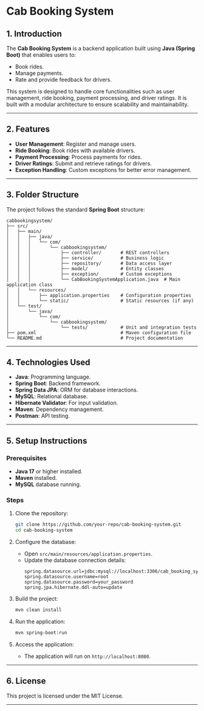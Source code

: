 # Cab Booking System

## 1. Introduction
The **Cab Booking System** is a backend application built using **Java (Spring Boot)** that enables users to:
- Book rides.
- Manage payments.
- Rate and provide feedback for drivers.

This system is designed to handle core functionalities such as user management, ride booking, payment processing, and driver ratings. It is built with a modular architecture to ensure scalability and maintainability.

---

## 2. Features
- **User Management**: Register and manage users.
- **Ride Booking**: Book rides with available drivers.
- **Payment Processing**: Process payments for rides.
- **Driver Ratings**: Submit and retrieve ratings for drivers.
- **Exception Handling**: Custom exceptions for better error management.

---

## 3. Folder Structure
The project follows the standard **Spring Boot** structure:
```
cabbookingsystem/
├── src/
│   ├── main/
│   │   ├── java/
│   │   │   └── com/
│   │   │       └── cabbookingsystem/
│   │   │           ├── controller/       # REST controllers
│   │   │           ├── service/          # Business logic
│   │   │           ├── repository/       # Data access layer
│   │   │           ├── model/            # Entity classes
│   │   │           ├── exception/        # Custom exceptions
│   │   │           └── CabBookingSystemApplication.java  # Main application class
│   │   └── resources/
│   │       ├── application.properties    # Configuration properties
│   │       └── static/                   # Static resources (if any)
│   └── test/
│       └── java/
│           └── com/
│               └── cabbookingsystem/
│                   └── tests/            # Unit and integration tests
├── pom.xml                               # Maven configuration file
└── README.md                             # Project documentation
```

---

## 4. Technologies Used
- **Java**: Programming language.
- **Spring Boot**: Backend framework.
- **Spring Data JPA**: ORM for database interactions.
- **MySQL**: Relational database.
- **Hibernate Validator**: For input validation.
- **Maven**: Dependency management.
- **Postman**: API testing.

---

## 5. Setup Instructions

### Prerequisites
- **Java 17** or higher installed.
- **Maven** installed.
- **MySQL** database running.

### Steps
1. Clone the repository:
    ```bash
    git clone https://github.com/your-repo/cab-booking-system.git
    cd cab-booking-system
    ```

2. Configure the database:
    - Open `src/main/resources/application.properties`.
    - Update the database connection details:
      ```properties
      spring.datasource.url=jdbc:mysql://localhost:3306/cab_booking_system
      spring.datasource.username=root
      spring.datasource.password=your_password
      spring.jpa.hibernate.ddl-auto=update
      ```

3. Build the project:
    ```bash
    mvn clean install
    ```

4. Run the application:
    ```bash
    mvn spring-boot:run
    ```

5. Access the application:
    - The application will run on `http://localhost:8080`.

---


## 6. License
This project is licensed under the MIT License.

---

